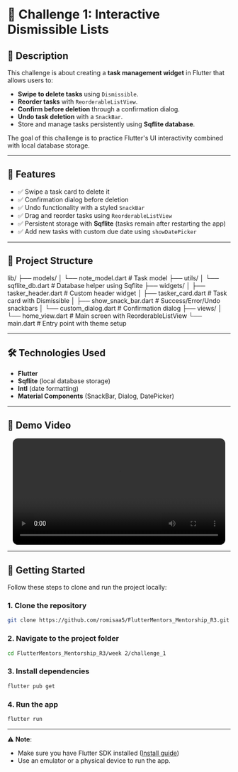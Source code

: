 # 📌 Challenge 1: Interactive Dismissible Lists

## 📖 Description
This challenge is about creating a **task management widget** in Flutter that allows users to:
- **Swipe to delete tasks** using `Dismissible`.
- **Reorder tasks** with `ReorderableListView`.
- **Confirm before deletion** through a confirmation dialog.
- **Undo task deletion** with a `SnackBar`.
- Store and manage tasks persistently using **Sqflite database**.

The goal of this challenge is to practice Flutter's UI interactivity combined with local database storage.

---

## 🚀 Features
- ✅ Swipe a task card to delete it  
- ✅ Confirmation dialog before deletion  
- ✅ Undo functionality with a styled `SnackBar`  
- ✅ Drag and reorder tasks using `ReorderableListView`  
- ✅ Persistent storage with **Sqflite** (tasks remain after restarting the app)  
- ✅ Add new tasks with custom due date using `showDatePicker`  


---

## 📂 Project Structure
lib/
├── models/
│ └── note_model.dart # Task model
├── utils/
│ └── sqflite_db.dart # Database helper using Sqflite
├── widgets/
│ ├── tasker_header.dart # Custom header widget
│ ├── tasker_card.dart # Task card with Dismissible
│ ├── show_snack_bar.dart # Success/Error/Undo snackbars
│ └── custom_dialog.dart # Confirmation dialog
├── views/
│ └── home_view.dart # Main screen with ReorderableListView
└── main.dart # Entry point with theme setup


---


## 🛠️ Technologies Used
- **Flutter** 
- **Sqflite** (local database storage)
- **Intl** (date formatting)
- **Material Components** (SnackBar, Dialog, DatePicker)

---

## 🎥 Demo Video

<div align="center">
  <video src="https://github.com/user-attachments/assets/2f4dd344-caa9-4d0f-bccb-53f5649274e4" controls width="480" style="border-radius: 12px;"></video>
</div>


---


## 🚀 Getting Started

Follow these steps to clone and run the project locally:

### 1. Clone the repository

```bash
git clone https://github.com/romisaa5/FlutterMentors_Mentorship_R3.git
```

### 2. Navigate to the project folder

```bash
cd FlutterMentors_Mentorship_R3/week 2/challenge_1
```

### 3. Install dependencies

```bash
flutter pub get
```

### 4. Run the app

```bash
flutter run
```

---

⚠️ **Note**:

* Make sure you have Flutter SDK installed ([Install guide](https://docs.flutter.dev/get-started/install))
* Use an emulator or a physical device to run the app.
